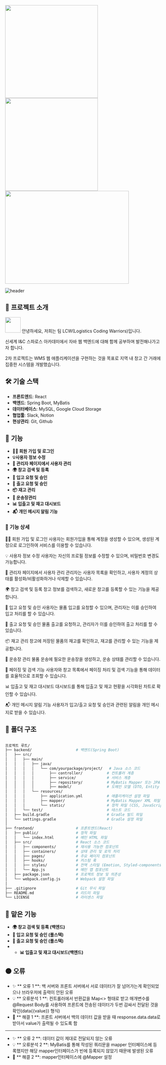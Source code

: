 <img src="https://github.com/user-attachments/assets/072cfbcb-f5c8-41fd-848f-2a8db066308b"  width="300" height="300"/>
<img src="https://github.com/user-attachments/assets/305c0389-c6c5-4510-9ad1-2913c1f474f7"  width="300" height="300"/>
<img src="https://github.com/user-attachments/assets/1aff0f16-c30d-4907-a332-27f27cc800fc"  width="400" height="300"/>


![header](https://capsule-render.vercel.app/api?type=wave&color=gradient&height=300&section=header&text=WMS%20귤로벌%20프로젝트&fontSize=40)

## 📌 프로젝트 소개

<img src="https://github.com/user-attachments/assets/a9726406-91b9-41a6-8843-48e27123a427" width="50" height="50"/> 안녕하세요, 저희는 팀 LCW(Logistics Coding Warriors)입니다. 

신세계 I&C 스파로스 아카데미에서 자바 웹 백엔드에 대해 함께 공부하며 발전해나가고자 합니다.

2차 프로젝트는 WMS 웹 애플리케이션을 구현하는 것을 목표로 지역 내 창고 간 거래에 집중한 시스템을 개발했습니다.


## 🛠 기술 스택

- **프론트엔드**: React
- **백엔드**: Spring Boot, MyBatis
- **데이터베이스**: MySQL, Google Cloud Storage
- **협업툴**: Slack, Notion
- **현상관리**: Git, Github


## 🚀 기능

- **👨‍👧 회원 가입 및 로그인**
- **💡사용자 정보 수정**
- **🚀 관리자 페이지에서 사용자 관리**
- **🌍 창고 검색 및 등록**
- **🔖 입고 요청 및 승인**
- **🔖 출고 요청 및 승인**
- **📦 재고 관리**
- **🚚 운송장관리**
- **📊 입출고 및 재고 대시보드**
- **📬 개인 메시지 알림 기능**


### 📑 기능 상세

👨‍👧 회원 가입 및 로그인
사용자는 회원가입을 통해 계정을 생성할 수 있으며, 생성된 계정으로 로그인하여 서비스를 이용할 수 있습니다.

💡 사용자 정보 수정
사용자는 자신의 프로필 정보를 수정할 수 있으며, 비밀번호 변경도 가능합니다.

🚀 관리자 페이지에서 사용자 관리
관리자는 사용자 목록을 확인하고, 사용자 계정의 상태를 활성화/비활성화하거나 삭제할 수 있습니다.

🌍 창고 검색 및 등록
창고 정보를 검색하고, 새로운 창고를 등록할 수 있는 기능을 제공합니다.

🔖 입고 요청 및 승인
사용자는 물품 입고를 요청할 수 있으며, 관리자는 이를 승인하여 입고 처리를 할 수 있습니다.

🔖 출고 요청 및 승인
물품 출고를 요청하고, 관리자가 이를 승인하여 출고 처리를 할 수 있습니다.

📦 재고 관리
창고에 저장된 물품의 재고를 확인하고, 재고를 관리할 수 있는 기능을 제공합니다.

🚚 운송장 관리
물품 운송에 필요한 운송장을 생성하고, 운송 상태를 관리할 수 있습니다.

🔎 페이징 및 검색 기능
사용자와 창고 목록에서 페이징 처리 및 검색 기능을 통해 데이터를 효율적으로 조회할 수 있습니다.

📊 입출고 및 재고 대시보드
대시보드를 통해 입출고 및 재고 현황을 시각화된 차트로 확인할 수 있습니다.

📬 개인 메시지 알림 기능
사용자가 입고/출고 요청 및 승인과 관련된 알림을 개인 메시지로 받을 수 있습니다.



## 🔧 폴더 구조

```bash

프로젝트 루트/
├── backend/                    # 백엔드(Spring Boot)
│   ├── src/
│   │   ├── main/
│   │   │   ├── java/
│   │   │   │   └── com/yourpackage/project/   # Java 소스 코드
│   │   │   │       ├── controller/           # 컨트롤러 계층
│   │   │   │       ├── service/              # 서비스 계층
│   │   │   │       ├── repository/           # MyBatis Mapper 또는 JPA Repository
│   │   │   │       ├── model/                # 도메인 모델 (DTO, Entity 등)
│   │   │   └── resources/
│   │   │       ├── application.yml           # 애플리케이션 설정 파일
│   │   │       ├── mapper/                   # MyBatis Mapper XML 파일
│   │   │       └── static/                   # 정적 파일 (CSS, JavaScript, 이미지 등)
│   │   └── test/                             # 테스트 코드
│   ├── build.gradle                          # Gradle 빌드 파일
│   └── settings.gradle                       # Gradle 설정 파일
│
├── frontend/                   # 프론트엔드(React)
│   ├── public/                 # 정적 파일
│   │   └── index.html          # 메인 HTML 파일
│   ├── src/                    # React 소스 코드
│   │   ├── components/         # 재사용 가능한 컴포넌트
│   │   ├── containers/         # 상태 관리 및 로직 처리
│   │   ├── pages/              # 주요 페이지 컴포넌트
│   │   ├── hooks/              # 커스텀 훅
│   │   ├── styles/             # 전역 스타일 (Emotion, Styled-components)
│   │   └── App.js              # 메인 앱 컴포넌트
│   ├── package.json            # 프로젝트 정보 및 의존성
│   └── webpack.config.js       # Webpack 설정 파일
│
├── .gitignore                  # Git 무시 파일
├── README.md                   # 리드미 파일
└── LICENSE                     # 라이센스 파일

```





## 🔴 맡은 기능

- **🌍 창고 검색 및 등록 (백엔드)**
- **🔖 입고 요청 및 승인 (풀스택)**
- **🔖 출고 요청 및 승인 (풀스택)**
- - **📊 입출고 및 재고 대시보드(백엔드)**


## 🟠 오류

- ✨ ** 오류 1 **: 백 서버와 프론트 서버에서 서로 데이터가 잘 넘어가는게 확인되었으나 브라우저에 출력이 안된 오류
- 💡 ** 오류분석 1 **: 컨트롤러에서 반환값을 Map<> 형태로 받고 매개변수를 @Request Body를 사용하여 프론트에 전송된 데이터가 두번 감싸서 전달된 것을 확인(data{{value}} 형식)
- 🚀 ** 해결 1 **: 프론트 서버에서 백의 데이터 값을 받을 때 response.data.data로 받아서 value가 출력될 수 있도록 함
--------------
- ✨ ** 오류 2 **: 데이터 값이 제대로 전달되지 않는 오류
- 💡 ** 오류분석 2 **: MyBatis를 통해 작성된 쿼리문을 mapper 인터페이스에 등록했지만 해당 mapper인터페이스가 빈에 등록되지 않았기 때문에 발생된 오류 
- 🚀 ** 해결 2 **: mapper인터페이스에 @Mapper 설정
